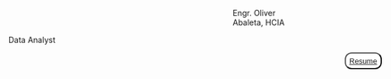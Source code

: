 <style>
  .my-name {
    font-stize: 30px;
    margin-left: 400px;
  }
  
  .resume {
    background-color: white;
    color: gray;
    height: 30px;
    border-radius: 12px;
    cursor: pointer;
    margin-left: 600px
  }
  
  .resume:hover {
    background-color: gray;
  }
</style>

<p class = "my-name">
  Engr. Oliver Abaleta, HCIA
</p>

<p class = "profession">
  Data Analyst
</p>

<button class = "resume">
  <a href = "https://drive.google.com/file/d/1p80sXrPdXWD4l8yzWe7ga8KgPFQp7z-G/view?usp=share_link" 
     target = "_blank"> Resume
  </a>
</button>
